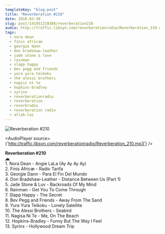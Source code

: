 ```yaml
---
templateKey: "blog-post"
title: "Reverberation #210"
date: 2016-03-30
slug: post/141951319384/reverberation210
audio: http://traffic.libsyn.com/reverberationradio/Reverberation_210.mp3
tags:
  - nora dean
  - finis africae
  - georgie dann
  - don bradshaw-leather
  - jade stone & love
  - rainman
  - slapp happy
  - bev pegg and friends
  - yura yura teikoku
  - the alessi brothers
  - nagisi ni te
  - hopkins-bradley
  - syrinx
  - reverberationradio
  - reverberation
  - reverbradio
  - reverberation radio
  - allah-las
---
```


![Reverberation #210](../images/60c23353fafdaafeaf5866c0f036b9e67ce9392a773c995f06de05318491122d.jpg)

<AudioPlayer source={'http://traffic.libsyn.com/reverberationradio/Reverberation_210.mp3'} />

<p><b>Reverberation #210<br /></b><b><a href="http://traffic.libsyn.com/reverberationradio/Reverberation_210.mp3">&#9729;</a><br /></b>1. Nora Dean - Angie LaLa (Ay Ay Ay Ay)<br />2. Finis Afric&aelig; - Radio Tarifa<br />3. Georgie Dann - Para El Fin Del Mundo<br />4. Don Bradshaw-Leather - Distance Between Us (Part 1)<br />5. Jade Stone &amp; Luv - Backroads Of My Mind<br />6. Rainman - Get You To Come Through<br />7. Slapp Happy - The Secret<br />8. Bev Pegg and Friends - Away From The Sand<br />9. Yura Yura Teikoku - Lonely Satellite<br />10. The Alessi Brothers - Seabird<br />11. Nagisa Ni Te - Me, On The Beach<br />12. Hopkins-Bradley - Funny But The Way I Feel<br />13. Syrinx - Hollywood Dream Trip</p>

